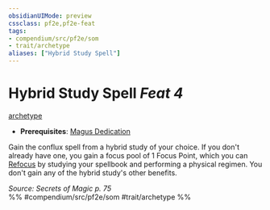 ```yaml
---
obsidianUIMode: preview
cssclass: pf2e,pf2e-feat
tags:
- compendium/src/pf2e/som
- trait/archetype
aliases: ["Hybrid Study Spell"]
---
```

# Hybrid Study Spell  *Feat 4*  
[archetype](/rules/traits/archetype.md)  

- **Prerequisites**: [Magus Dedication](/compendium/feats/magus-dedication-som.md)

Gain the conflux spell from a hybrid study of your choice. If you don't already have one, you gain a focus pool of 1 Focus Point, which you can [Refocus](/rules/actions/refocus.md) by studying your spellbook and performing a physical regimen. You don't gain any of the hybrid study's other benefits.

*Source: Secrets of Magic p. 75*  
%% #compendium/src/pf2e/som #trait/archetype %%